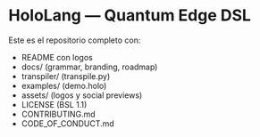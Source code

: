 # HoloLang — Quantum Edge DSL

Este es el repositorio completo con:
- README con logos
- docs/ (grammar, branding, roadmap)
- transpiler/ (transpile.py)
- examples/ (demo.holo)
- assets/ (logos y social previews)
- LICENSE (BSL 1.1)
- CONTRIBUTING.md
- CODE_OF_CONDUCT.md
